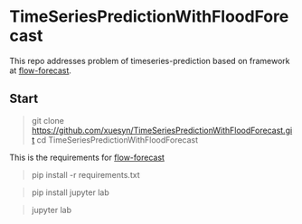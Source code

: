 # TimeSeriesPredictionWithFloodForecast

This repo addresses problem of timeseries-prediction based on framework at [flow-forecast](https://github.com/AIStream-Peelout/flow-forecast).

## Start

> git clone https://github.com/xuesyn/TimeSeriesPredictionWithFloodForecast.git
> cd TimeSeriesPredictionWithFloodForecast

This is the requirements for [flow-forecast](https://github.com/AIStream-Peelout/flow-forecast)
> pip install -r requirements.txt

> pip install jupyter lab

> jupyter lab
